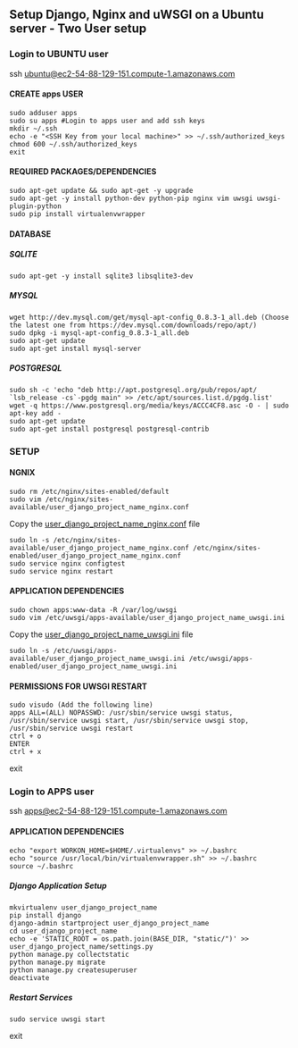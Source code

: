 ## Setup Django, Nginx and uWSGI on a Ubuntu server - Two User setup

### Login to UBUNTU user

ssh ubuntu@ec2-54-88-129-151.compute-1.amazonaws.com

#### CREATE apps USER
```
sudo adduser apps
sudo su apps #Login to apps user and add ssh keys
mkdir ~/.ssh
echo -e "<SSH Key from your local machine>" >> ~/.ssh/authorized_keys
chmod 600 ~/.ssh/authorized_keys
exit
```

#### REQUIRED PACKAGES/DEPENDENCIES
```
sudo apt-get update && sudo apt-get -y upgrade
sudo apt-get -y install python-dev python-pip nginx vim uwsgi uwsgi-plugin-python
sudo pip install virtualenvwrapper
```

#### DATABASE

##### SQLITE
```
sudo apt-get -y install sqlite3 libsqlite3-dev
```

##### MYSQL
```
wget http://dev.mysql.com/get/mysql-apt-config_0.8.3-1_all.deb (Choose the latest one from https://dev.mysql.com/downloads/repo/apt/)
sudo dpkg -i mysql-apt-config_0.8.3-1_all.deb
sudo apt-get update
sudo apt-get install mysql-server
```

##### POSTGRESQL
```
sudo sh -c 'echo "deb http://apt.postgresql.org/pub/repos/apt/ `lsb_release -cs`-pgdg main" >> /etc/apt/sources.list.d/pgdg.list'
wget -q https://www.postgresql.org/media/keys/ACCC4CF8.asc -O - | sudo apt-key add -
sudo apt-get update
sudo apt-get install postgresql postgresql-contrib
```

### SETUP

#### NGNIX
```
sudo rm /etc/nginx/sites-enabled/default
sudo vim /etc/nginx/sites-available/user_django_project_name_nginx.conf 
```
Copy the [user_django_project_name_nginx.conf](https://github.com/praneshsaminathan/django-server-setup/blob/master/configs/user_django_project_name_nginx.conf) file
```
sudo ln -s /etc/nginx/sites-available/user_django_project_name_nginx.conf /etc/nginx/sites-enabled/user_django_project_name_nginx.conf
sudo service nginx configtest
sudo service nginx restart
```

#### APPLICATION DEPENDENCIES
```
sudo chown apps:www-data -R /var/log/uwsgi
sudo vim /etc/uwsgi/apps-available/user_django_project_name_uwsgi.ini
```
Copy the [user_django_project_name_uwsgi.ini](https://github.com/praneshsaminathan/django-server-setup/blob/master/configs/user_django_project_name_uwsgi.ini) file
```
sudo ln -s /etc/uwsgi/apps-available/user_django_project_name_uwsgi.ini /etc/uwsgi/apps-enabled/user_django_project_name_uwsgi.ini
```

#### PERMISSIONS FOR UWSGI RESTART
```
sudo visudo (Add the following line)
apps ALL=(ALL) NOPASSWD: /usr/sbin/service uwsgi status, /usr/sbin/service uwsgi start, /usr/sbin/service uwsgi stop, /usr/sbin/service uwsgi restart
ctrl + o
ENTER
ctrl + x
```

exit

### Login to APPS user

ssh apps@ec2-54-88-129-151.compute-1.amazonaws.com

#### APPLICATION DEPENDENCIES
```
echo "export WORKON_HOME=$HOME/.virtualenvs" >> ~/.bashrc
echo "source /usr/local/bin/virtualenvwrapper.sh" >> ~/.bashrc
source ~/.bashrc
```

##### Django Application Setup
```
mkvirtualenv user_django_project_name
pip install django
django-admin startproject user_django_project_name
cd user_django_project_name
echo -e 'STATIC_ROOT = os.path.join(BASE_DIR, "static/")' >> user_django_project_name/settings.py
python manage.py collectstatic
python manage.py migrate
python manage.py createsuperuser
deactivate
```

##### Restart Services
```
sudo service uwsgi start
```
exit
